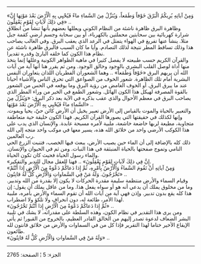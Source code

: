 ------------------------------------------------------------------------

«وَمِنْ آياتِهِ يُرِيكُمُ الْبَرْقَ خَوْفاً وَطَمَعاً، وَيُنَزِّلُ مِنَ السَّماءِ ماءً فَيُحْيِي بِهِ الْأَرْضَ
بَعْدَ مَوْتِها إِنَّ فِي ذلِكَ لَآياتٍ لِقَوْمٍ يَعْقِلُونَ» ..  
وظاهرة البرق ظاهرة ناشئة من النظام الكوني ويعللها بعضهم بأنها تنشأ من
انطلاق شرارة كهربائية بين سحابتين محملتين بالكهرباء، أو بين سحابة وجسم
أرضي كقمة جبل مثلا. ينشأ عنها تفريغ في الهواء يتمثل في الرعد الذي يعقب
البرق. وفي الغالب يصاحب هذا وذلك تساقط المطر نتيجة لذلك التصادم. وأيا ما
كان السبب فالبرق ظاهرة ناشئة عن نظام هذا الكون كما خلقه البارئ وقدره
تقديرا.  
والقرآن الكريم حسب طبيعته لا يفصل كثيرا في ماهية الظواهر الكونية وعللها
إنما يتخذ منها أداة لوصل القلب البشري بالوجود وخالق الوجود. ومن ثم يقرر
هنا أنها آية من آيات الله أن يريهم البرق «خَوْفاً وَطَمَعاً» .. وهما الشعوران
الفطريان اللذان يتعاوران النفس البشرية أمام تلك الظاهرة. شعور الخوف من
الصواعق التي تحرق الناس والأشياء أحيانا عند ما يبرق البرق. أو الخوف
الغامض من رؤية البرق وما يوقعه في الحس من الشعور بالقوة المصرفة لهيكل
هذا الكون الهائل. وشعور الطمع في الخير من وراء المطر الذي يصاحب البرق في
معظم الأحوال والذي عقب بذكره في الآية بعد ذكر البرق: «وَيُنَزِّلُ مِنَ السَّماءِ
ماءً فَيُحْيِي بِهِ الْأَرْضَ بَعْدَ مَوْتِها» ..  
والتعبير بالحياة والموت بالقياس إلى الأرض تعبير يخيل أن الأرض كائن حيّ،
يحيا ويموت. وإنها لكذلك في حقيقتها التي يصورها القرآن الكريم. فهذا الكون
خليقة حية متعاطفة متجاوبة، مطيعة لربها خاضعة خاشعة، ملبية لأمره مسبحة
عابدة. والإنسان الذي يدب على هذا الكوكب الأرضي واحد من خلائق الله هذه،
يسير معها في موكب واحد متجه إلى الله رب العالمين.  
ذلك كله بالإضافة إلى أن الماء حين يصيب الأرض، يبعث فيها الخصب، فتنبت
الزرع الحي النامي وتموج صفحتها بالحياة المنبثقة في هذا النبات. ومن ثم في
الحيوان والإنسان. والماء رسول الحياة فحيث كان تكون الحياة.  
«إِنَّ فِي ذلِكَ لَآياتٍ لِقَوْمٍ يَعْقِلُونَ» .. فهنا للعقل مجال للتدبر والتفكير.  
«وَمِنْ آياتِهِ أَنْ تَقُومَ السَّماءُ وَالْأَرْضُ بِأَمْرِهِ، ثُمَّ إِذا دَعاكُمْ دَعْوَةً مِنَ الْأَرْضِ إِذا
أَنْتُمْ تَخْرُجُونَ. وَلَهُ مَنْ فِي السَّماواتِ وَالْأَرْضِ كُلٌّ لَهُ قانِتُونَ» ..  
وقيام السماء والأرض منتظمة سليمة مقدرة الحركات لا يكون إلا بقدرة من الله
وتدبير. وما من مخلوق يملك أن يدعي أنه هو أو سواه يفعل هذا. وما من عاقل
يملك أن يقول: إن هذا كله يقع بدون تدبير. وإذن فهي آية من آيات الله أن
تقوم السماء والأرض بأمره، ملبية لهذا الأمر، طائعة له، دون انحراف ولا
تلكؤ ولا اضطراب.  
«ثُمَّ إِذا دَعاكُمْ دَعْوَةً مِنَ الْأَرْضِ إِذا أَنْتُمْ تَخْرُجُونَ» ..  
ومن يرى هذا التقدير في نظام الكون، وهذه السلطة على مقدراته، لا يشك في
تلبية البشر الضعاف لدعوة تصدر إليهم من الخالق القادر العظيم، بالخروج من
القبور! ثم يأتي الإيقاع الأخير ختاما لهذا التقرير فإذا كل من في السماوات
والأرض من خلائق قانتون لله طائعون.  
«وَلَهُ مَنْ فِي السَّماواتِ وَالْأَرْضِ كُلٌّ لَهُ قانِتُونَ» ..

------------------------------------------------------------------------

الجزء: 5 ¦ الصفحة: 2765

